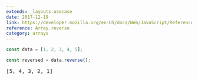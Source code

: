 ```yaml
---
extends: _layouts.usecase
date: 2017-12-19
link: https://developer.mozilla.org/en-US/docs/Web/JavaScript/Reference/Global_Objects/Array/reverse
reference: Array.reverse
category: arrays
---
```



```javascript
const data = [1, 2, 3, 4, 5];

const reversed = data.reverse();
```

<pre class="output">[5, 4, 3, 2, 1]</pre>
